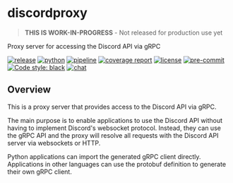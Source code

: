 # discordproxy

> **THIS IS WORK-IN-PROGRESS** - Not released for production use yet

Proxy server for accessing the Discord API via gRPC

[![release](https://img.shields.io/pypi/v/discordproxy?label=release)](https://pypi.org/project/discordproxy/)
[![python](https://img.shields.io/pypi/pyversions/discordproxy)](https://pypi.org/project/discordproxy/)
[![pipeline](https://gitlab.com/ErikKalkoken/discordproxy/badges/master/pipeline.svg)](https://gitlab.com/ErikKalkoken/discordproxy/-/pipelines)
[![coverage report](https://gitlab.com/ErikKalkoken/discordproxy/badges/master/coverage.svg)](https://gitlab.com/ErikKalkoken/discordproxy/-/commits/master)
[![license](https://img.shields.io/badge/license-MIT-green)](https://gitlab.com/ErikKalkoken/discordproxy/-/blob/master/LICENSE)
[![pre-commit](https://img.shields.io/badge/pre--commit-enabled-brightgreen?logo=pre-commit&logoColor=white)](https://github.com/pre-commit/pre-commit)
[![Code style: black](https://img.shields.io/badge/code%20style-black-000000.svg)](https://github.com/psf/black)
[![chat](https://img.shields.io/discord/790364535294132234)](https://discord.gg/zmh52wnfvM)

## Overview

This is a proxy server that provides access to the Discord API via gRPC.

The main purpose is to enable applications to use the Discord API without having to implement Discord's websocket protocol. Instead, they can use the gRPC API and the proxy will resolve all requests with the Discord API server via websockets or HTTP.

Python applications can import the generated gRPC client directly. Applications in other languages can use the protobuf definition to generate their own gRPC client.
